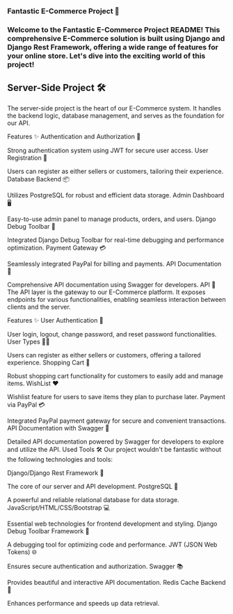 ### Fantastic E-Commerce Project 🌟
### Welcome to the Fantastic E-Commerce Project README! This comprehensive E-Commerce solution is built using Django and Django Rest Framework, offering a wide range of features for your online store. Let's dive into the exciting world of this project!

## Server-Side Project 🛠️
The server-side project is the heart of our E-Commerce system. It handles the backend logic, database management, and serves as the foundation for our API.

Features ✨
Authentication and Authorization 🔐

Strong authentication system using JWT for secure user access.
User Registration 📝

Users can register as either sellers or customers, tailoring their experience.
Database Backend 📦

Utilizes PostgreSQL for robust and efficient data storage.
Admin Dashboard 🖥️

Easy-to-use admin panel to manage products, orders, and users.
Django Debug Toolbar 🐞

Integrated Django Debug Toolbar for real-time debugging and performance optimization.
Payment Gateway 💳

Seamlessly integrated PayPal for billing and payments.
API Documentation 📖

Comprehensive API documentation using Swagger for developers.
API 🚀
The API layer is the gateway to our E-Commerce platform. It exposes endpoints for various functionalities, enabling seamless interaction between clients and the server.

Features ✨
User Authentication 🔑

User login, logout, change password, and reset password functionalities.
User Types 🧑🛒

Users can register as either sellers or customers, offering a tailored experience.
Shopping Cart 🛒

Robust shopping cart functionality for customers to easily add and manage items.
WishList ❤️

Wishlist feature for users to save items they plan to purchase later.
Payment via PayPal 💳

Integrated PayPal payment gateway for secure and convenient transactions.
API Documentation with Swagger 📖

Detailed API documentation powered by Swagger for developers to explore and utilize the API.
Used Tools 🛠️
Our project wouldn't be fantastic without the following technologies and tools:

Django/Django Rest Framework 🐍

The core of our server and API development.
PostgreSQL 🐘

A powerful and reliable relational database for data storage.
JavaScript/HTML/CSS/Bootstrap 💻

Essential web technologies for frontend development and styling.
Django Debug Toolbar Framework 🐞

A debugging tool for optimizing code and performance.
JWT (JSON Web Tokens) 🌐

Ensures secure authentication and authorization.
Swagger 📚

Provides beautiful and interactive API documentation.
Redis Cache Backend 🔄

Enhances performance and speeds up data retrieval.
